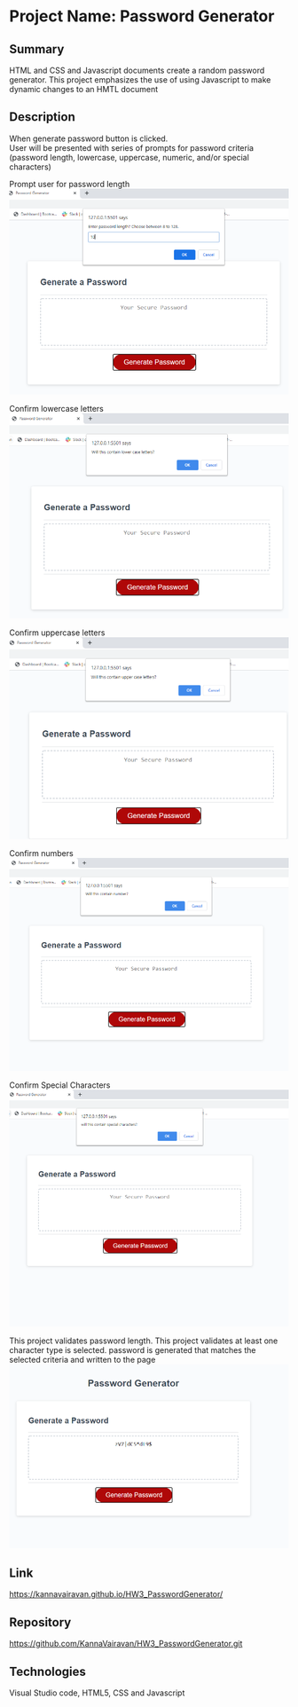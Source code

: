 # Project Name: Password Generator

## Summary

HTML and CSS and Javascript documents create a random password generator.
This project emphasizes the use of using Javascript to make dynamic changes to an HMTL document

## Description

When generate password button is clicked.  
User will be presented with series of prompts for password criteria
(password length, lowercase, uppercase, numeric, and/or special characters)

Prompt user for password length
![GitHub Logo](assets/Prompt.PNG)

Confirm lowercase letters
![GitHub Logo](assets/Confirm_Lowercase.PNG)

Confirm uppercase letters
![GitHub Logo](assets/Confirm_Uppercase.PNG)

Confirm numbers
![GitHub Logo](assets/confirm_number.PNG)

Confirm Special Characters
![GitHub Logo](assets/Confirm_SpecialChar.PNG)

This project validates password length.
This project validates at least one character type is selected.
password is generated that matches the selected criteria and written to the page
![GitHub Logo](assets/Password_Example.PNG)

## Link

https://kannavairavan.github.io/HW3_PasswordGenerator/

## Repository

https://github.com/KannaVairavan/HW3_PasswordGenerator.git

## Technologies

Visual Studio code, HTML5, CSS and Javascript
